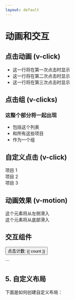 ```yaml
---
layout: default
---
```


# 动画和交互

## 点击动画 (v-click)

<v-clicks>

- 这一行将在第一次点击时显示
- 这一行将在第二次点击时显示
- 这一行将在第三次点击时显示

</v-clicks>

## 点击组 (v-clicks)

<div v-clicks class="mt-6">

### 这整个部分将一起出现

- 包括这个列表
- 和所有这些项目
- 作为一个组

</div>

## 自定义点击 (v-click)

<div class="grid grid-cols-3 gap-4 mt-6">
  <div v-click class="bg-blue-100 p-4 rounded">项目 1</div>
  <div v-click class="bg-green-100 p-4 rounded">项目 2</div>
  <div v-click class="bg-yellow-100 p-4 rounded">项目 3</div>
</div>

## 动画效果 (v-motion)

<div class="mt-6">
  <div
    v-motion
    :initial="{ x: -80, opacity: 0 }"
    :enter="{ x: 0, opacity: 1, transition: { delay: 200, duration: 1000 } }"
    class="bg-gradient-to-r from-blue-500 to-cyan-500 text-white p-4 rounded"
  >
    这个元素将从左侧滑入
  </div>
</div>

<div class="mt-4">
  <div
    v-motion
    :initial="{ y: 100, opacity: 0 }"
    :enter="{ y: 0, opacity: 1, transition: { delay: 300, duration: 1000 } }"
    class="bg-gradient-to-r from-purple-500 to-pink-500 text-white p-4 rounded"
  >
    这个元素将从底部滑入
  </div>
</div>

## 交互组件

<div class="mt-6">
  <button @click="count++" class="px-4 py-2 bg-blue-500 text-white rounded hover:bg-blue-600">
    点击计数: {{ count }}
  </button>
</div>

<script setup>
import { ref } from 'vue'
const count = ref(0)
</script>
\`\`\`

## 5. 自定义布局

下面是如何创建自定义布局：
